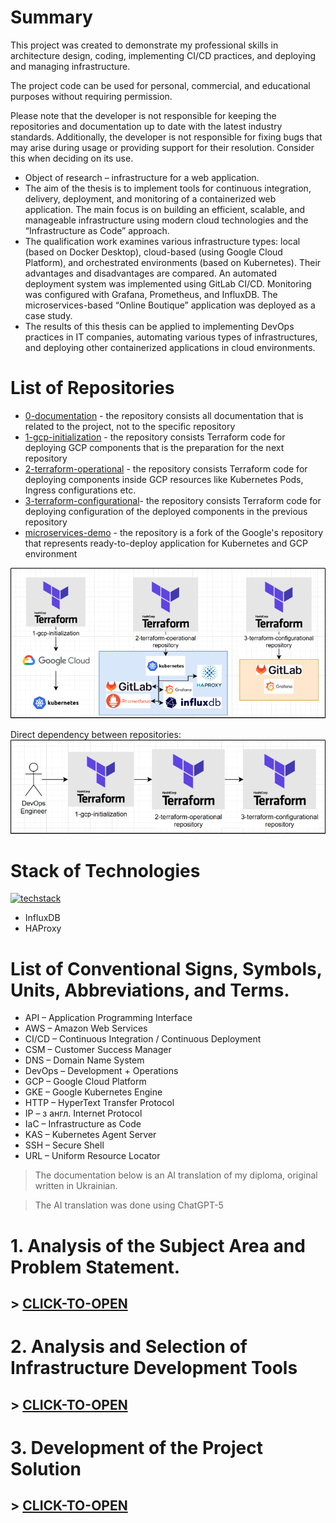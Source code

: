 # Summary
This project was created to demonstrate my professional skills in architecture design, coding, implementing CI/CD practices, and deploying and managing infrastructure.

The project code can be used for personal, commercial, and educational purposes without requiring permission.

Please note that the developer is not responsible for keeping the repositories and documentation up to date with the latest industry standards. Additionally, the developer is not responsible for fixing bugs that may arise during usage or providing support for their resolution. Consider this when deciding on its use.

* Object of research – infrastructure for a web application.
* The aim of the thesis is to implement tools for continuous integration, delivery, deployment, and monitoring of a containerized web application. The main focus is on building an efficient, scalable, and manageable infrastructure using modern cloud technologies and the “Infrastructure as Code” approach.
* The qualification work examines various infrastructure types: local (based on Docker Desktop), cloud-based (using Google Cloud Platform), and orchestrated environments (based on Kubernetes). Their advantages and disadvantages are compared. An automated deployment system was implemented using GitLab CI/CD. Monitoring was configured with Grafana, Prometheus, and InfluxDB. The microservices-based “Online Boutique” application was deployed as a case study.
* The results of this thesis can be applied to implementing DevOps practices in IT companies, automating various types of infrastructures, and deploying other containerized applications in cloud environments.

# List of Repositories
* [0-documentation](https://github.com/devops-skill-demonstration/0-documentation) - the repository consists all documentation that is related to the project, not to the specific repository
* [1-gcp-initialization](https://github.com/devops-skill-demonstration/1-gcp-initialization) - the repository consists Terraform code for deploying GCP components that is the preparation for the next repository
* [2-terraform-operational](https://github.com/devops-skill-demonstration/2-terraform-operational) - the repository consists Terraform code for deploying components inside GCP resources like Kubernetes Pods, Ingress configurations etc.
* [3-terraform-configurational](https://github.com/devops-skill-demonstration/3-terraform-configurational)- the repository consists Terraform code for deploying configuration of the deployed components in the previous repository
* [microservices-demo](https://github.com/devops-skill-demonstration/microservices-demo) - the repository is a fork of the Google's repository that represents ready-to-deploy application for Kubernetes and GCP environment

![](./README-assets/list-of-repositories.png)

Direct dependency between repositories:
![](./README-assets/repos-direct-dependency.png)




# Stack of Technologies
[![techstack](https://skillicons.dev/icons?i=terraform,kubernetes,grafana,prometheus,gcp,gitlab,docker&theme=light)](https://skillicons.dev)
* InfluxDB
* HAProxy


# List of Conventional Signs, Symbols, Units, Abbreviations, and Terms.
* API – Application Programming Interface
* AWS – Amazon Web Services
* CI/CD – Continuous Integration / Continuous Deployment
* CSM – Customer Success Manager
* DNS – Domain Name System
* DevOps – Development + Operations
* GCP – Google Cloud Platform
* GKE – Google Kubernetes Engine
* HTTP – HyperText Transfer Protocol
* IP – з англ. Internet Protocol
* IaC – Infrastructure as Code
* KAS – Kubernetes Agent Server
* SSH – Secure Shell
* URL – Uniform Resource Locator

> The documentation below is an AI translation of my diploma, original written in Ukrainian.

> The AI translation was done using ChatGPT-5

# 1. Analysis of the Subject Area and Problem Statement.
## > [CLICK-TO-OPEN](./1-analysis-of-the-subject.md)


# 2. Analysis and Selection of Infrastructure Development Tools
## > [CLICK-TO-OPEN](./2-analysis-of-dev-tools.md)


# 3. Development of the Project Solution
## > [CLICK-TO-OPEN](./3-development-of-the-project.md)


